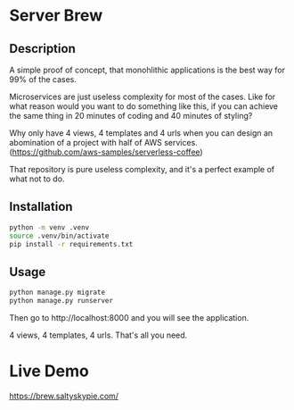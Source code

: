 # Server Brew

## Description
A simple proof of concept, that monohlithic applications is the best way for 99% of the cases.

Microservices are just useless complexity for most of the cases. Like for what reason would you want to do something like this, if you can achieve the same thing in 20 minutes of coding and 40 minutes of styling?


Why only have 4 views, 4 templates and 4 urls when you can design an abomination of a project with half of AWS services. (https://github.com/aws-samples/serverless-coffee)

That repository is pure useless complexity, and it's a perfect example of what not to do.



## Installation

```bash
python -m venv .venv
source .venv/bin/activate
pip install -r requirements.txt
```

## Usage

```bash
python manage.py migrate
python manage.py runserver
```

Then go to http://localhost:8000 and you will see the application.

4 views, 4 templates, 4 urls. That's all you need.


# Live Demo
https://brew.saltyskypie.com/
